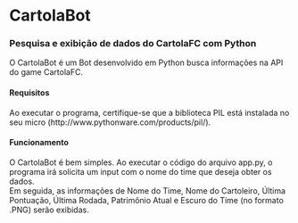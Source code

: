<html>
  <head>
  </head>
  <body>
    <h1>CartolaBot</h1>
    <h3>Pesquisa e exibição de dados do CartolaFC com Python</h3>
    <p>
      O CartolaBot é um Bot desenvolvido em Python busca informações na API
      do game CartolaFC.
    </p>
    <p>
    <h4>Requisitos</h4>
      Ao executar o programa, certifique-se que a biblioteca PIL está instalada
      no seu micro (http://www.pythonware.com/products/pil/).
    </p>
    <p>
      <h4>Funcionamento</h4>
      O CartolaBot é bem simples. Ao executar o código do arquivo app.py, o
      programa irá solicita um input com o nome do time que deseja obter os dados.<br>
      Em seguida, as informações de Nome do Time, Nome do Cartoleiro, Última Pontuação,
      Última Rodada, Patrimônio Atual e Escuro do Time (no formato .PNG) serão exibidas.
    </p>
  </body>
</html>